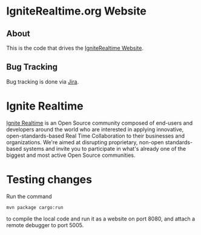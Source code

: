 IgniteRealtime.org Website
==========================

About
-----

This is the code that drives the [IgniteRealtime Website](https://igniterealtime.org/).

Bug Tracking
------------

Bug tracking is done via [Jira](https://igniterealtime.org/issues/browse/WEB).

Ignite Realtime
===============

[Ignite Realtime] is an Open Source community composed of end-users and developers around the world who
are interested in applying innovative, open-standards-based Real Time Collaboration to their businesses and organizations.
We're aimed at disrupting proprietary, non-open standards-based systems and invite you to participate in what's already one
of the biggest and most active Open Source communities.

[Ignite Realtime]: https://igniterealtime.org/
[XMPP (Jabber)]: https://xmpp.org/

Testing changes
===============
Run the command
```
mvn package cargo:run
```
to compile the local code and run it as a website on port 8080, and attach a remote debugger to port 5005.
